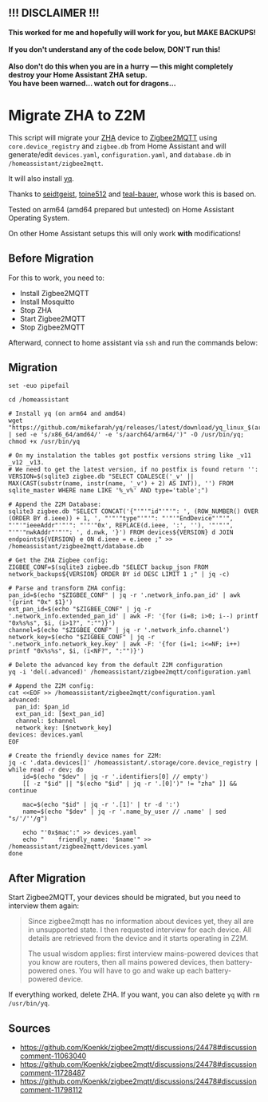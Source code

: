 ## !!! DISCLAIMER !!!

**This worked for me and hopefully will work for you, but MAKE BACKUPS!\
\
If you don't understand any of the code below, DON'T run this!\
\
Also don't do this when you are in a hurry — this might completely destroy your Home Assistant ZHA setup.\
You have been warned... watch out for dragons...**

# Migrate ZHA to Z2M

This script will migrate your [ZHA](https://www.home-assistant.io/integrations/zha/) device to [Zigbee2MQTT](https://www.zigbee2mqtt.io/) using `core.device_registry` and `zigbee.db` from Home Assistant and will generate/edit `devices.yaml`, `configuration.yaml`, and `database.db` in `/homeassistant/zigbee2mqtt`.

It will also install [yq](https://github.com/mikefarah/yq).

Thanks to [seidtgeist](https://github.com/seidtgeist), [toine512](https://github.com/toine512) and [teal-bauer](https://github.com/teal-bauer), whose work this is based on.

Tested on arm64 (amd64 prepared but untested) on Home Assistant Operating System.

On other Home Assistant setups this will only work **with** modifications!

## Before Migration

For this to work, you need to:
 - Install Zigbee2MQTT
 - Install Mosquitto
 - Stop ZHA
 - Start Zigbee2MQTT
 - Stop Zigbee2MQTT

Afterward, connect to home assistant via `ssh` and run the commands below:

## Migration

```shell
set -euo pipefail

cd /homeassistant

# Install yq (on arm64 and amd64)
wget "https://github.com/mikefarah/yq/releases/latest/download/yq_linux_$(arch | sed -e 's/x86_64/amd64/' -e 's/aarch64/arm64/')" -O /usr/bin/yq; chmod +x /usr/bin/yq

# On my instalation the tables got postfix versions string like _v11 _v12 _v13.
# We need to get the latest version, if no postfix is found return '':
VERSION=$(sqlite3 zigbee.db "SELECT COALESCE('_v' || MAX(CAST(substr(name, instr(name, '_v') + 2) AS INT)), '') FROM sqlite_master WHERE name LIKE '%_v%' AND type='table';")

# Append the Z2M Database:
sqlite3 zigbee.db "SELECT CONCAT('{"'"'"id"'"'": ', (ROW_NUMBER() OVER (ORDER BY d.ieee)) + 1, ', "'"'"type"'"'": "'"'"EndDevice"'"'", "'"'"ieeeAddr"'"'": "'"'"0x', REPLACE(d.ieee, ':', ''), '"'"'", "'"'"nwkAddr"'"'": ', d.nwk, '}') FROM devices${VERSION} d JOIN endpoints${VERSION} e ON d.ieee = e.ieee ;" >> /homeassistant/zigbee2mqtt/database.db

# Get the ZHA Zigbee config:
ZIGBEE_CONF=$(sqlite3 zigbee.db "SELECT backup_json FROM network_backups${VERSION} ORDER BY id DESC LIMIT 1 ;" | jq -c)

# Parse and transform ZHA config:
pan_id=$(echo "$ZIGBEE_CONF" | jq -r '.network_info.pan_id' | awk '{print "0x" $1}')
ext_pan_id=$(echo "$ZIGBEE_CONF" | jq -r '.network_info.extended_pan_id' | awk -F: '{for (i=8; i>0; i--) printf "0x%s%s", $i, (i>1?", ":"")}')
channel=$(echo "$ZIGBEE_CONF" | jq -r '.network_info.channel')
network_key=$(echo "$ZIGBEE_CONF" | jq -r '.network_info.network_key.key' | awk -F: '{for (i=1; i<=NF; i++) printf "0x%s%s", $i, (i<NF?", ":"")}')

# Delete the advanced key from the default Z2M configuration
yq -i 'del(.advanced)' /homeassistant/zigbee2mqtt/configuration.yaml

# Append the Z2M config:
cat <<EOF >> /homeassistant/zigbee2mqtt/configuration.yaml
advanced:
  pan_id: $pan_id
  ext_pan_id: [$ext_pan_id]
  channel: $channel
  network_key: [$network_key]
devices: devices.yaml
EOF

# Create the friendly device names for Z2M:
jq -c '.data.devices[]' /homeassistant/.storage/core.device_registry | while read -r dev; do
    id=$(echo "$dev" | jq -r '.identifiers[0] // empty')
    [[ -z "$id" || "$(echo "$id" | jq -r '.[0]')" != "zha" ]] && continue
    
    mac=$(echo "$id" | jq -r '.[1]' | tr -d ':')
    name=$(echo "$dev" | jq -r '.name_by_user // .name' | sed "s/'/''/g")
    
    echo "'0x$mac':" >> devices.yaml
    echo "    friendly_name: '$name'" >> /homeassistant/zigbee2mqtt/devices.yaml
done
```

## After Migration

Start Zigbee2MQTT, your devices should be migrated, but you need to interview them again:

> Since zigbee2mqtt has no information about devices yet, they all are in unsupported state.
> I then requested interview for each device. All details are retrieved from the device and it starts operating in Z2M.
> 
> The usual wisdom applies: first interview mains-powered devices that you know are routers, then all mains powered devices, then battery-powered ones. You will have to go and wake up each battery-powered device.

If everything worked, delete ZHA. If you want, you can also delete `yq` with `rm /usr/bin/yq`.

## Sources

- https://github.com/Koenkk/zigbee2mqtt/discussions/24478#discussioncomment-11063040
- https://github.com/Koenkk/zigbee2mqtt/discussions/24478#discussioncomment-11728487
- https://github.com/Koenkk/zigbee2mqtt/discussions/24478#discussioncomment-11798112
